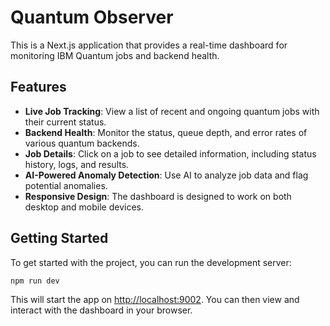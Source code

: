 # Quantum Observer

This is a Next.js application that provides a real-time dashboard for monitoring IBM Quantum jobs and backend health.

## Features

*   **Live Job Tracking**: View a list of recent and ongoing quantum jobs with their current status.
*   **Backend Health**: Monitor the status, queue depth, and error rates of various quantum backends.
*   **Job Details**: Click on a job to see detailed information, including status history, logs, and results.
*   **AI-Powered Anomaly Detection**: Use AI to analyze job data and flag potential anomalies.
*   **Responsive Design**: The dashboard is designed to work on both desktop and mobile devices.

## Getting Started

To get started with the project, you can run the development server:

```bash
npm run dev
```

This will start the app on [http://localhost:9002](http://localhost:9002). You can then view and interact with the dashboard in your browser.
